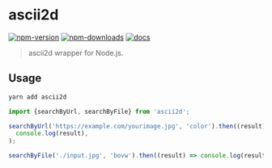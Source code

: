 # ascii2d

[![npm-version]][npm-url]
[![npm-downloads]][npm-url]
[![docs]][docs-url]

[npm-version]: https://badgen.net/npm/v/ascii2d
[npm-downloads]: https://badgen.net/npm/dt/ascii2d
[npm-url]: https://npmjs.org/package/ascii2d
[docs]: https://badgen.net/badge/documentation/available/purple
[docs-url]: https://k0kag3.github.io/ascii2d/modules/_ascii2d_

> ascii2d wrapper for Node.js.

## Usage

```bash
yarn add ascii2d
```

```js
import {searchByUrl, searchByFile} from 'ascii2d';

searchByUrl('https://example.com/yourimage.jpg', 'color').then((result) =>
  console.log(result),
);

searchByFile('./input.jpg', 'bovw').then((result) => console.log(result));
```

